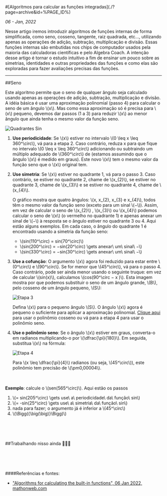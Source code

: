 <div markdown="1" class="capa" style="background-image: url(%PUBLIC_URL%/assets/images/001.jpg);">
#[Algoritmos para calcular as funções integradas](./?page=archive&id=%PAGE_ID%)
</div>

*06 - Jan, 2022*

Nesse artigo iremos introduzir algoritmos de funções internas de forma simplificada, como seno, cosseno, tangente, raiz quadrada, etc…, utilizando apenas as operações de adição, subtração, multiplicação e divisão. Essas funções internas são embutidas nos chips de computador usados pela maioria das calculadoras científicas e pelo Algebra Coach. A intenção desse artigo é tornar o estudo intuitivo a fim de ensinar um pouco sobre as simetrias, identidades e outras propriedades das funções e como elas são exploradas para fazer avaliações precisas das funções.

---

##Seno

Este algoritmo permite que o seno de qualquer ângulo seja calculado usando apenas as operações de adição, subtração, multiplicação e divisão. A idéia básica é usar uma aproximação polinomial (passo 4) para calcular o seno de um ângulo \\(x\\). Mas como essa aproximação só é precisa para \\(x\\) pequeno, devemos dar passos (1 a 3) para reduzir \\(x\\) ao menor ângulo que ainda tenha o mesmo valor da função seno.

![Quadrantes Sin](%PUBLIC_URL%/assets/images/002.gif)

1. **Use periodicidade**: Se \\(x\\) estiver no intervalo \\(0 \leq x \leq 360^\circ\\), vá para a etapa 2. Caso contrário, reduza x para que fique no intervalo \\(0 \leq x \leq 360^\circ\\) adicionando ou subtraindo um múltiplo adequado de \\(360^\circ\\) de (estamos assumindo que o ângulo \\(x\\) é medido em graus). Este novo \\(x\\) tem o mesmo valor da função seno que o \\(x\\) original tem.

2. **Use simetria**: Se \\(x\\) estiver no quadrante 1, vá para o passo 3. Caso contrário, se estiver no quadrante 2, chame de \\(x\_{2}\\), se estiver no quadrante 3, chame de \\(x\_{3}\\) e se estiver no quadrante 4, chame de \\(x\_{4}\\).

    O gráfico mostra que quatro ângulos: \\(x, x\_{2}, x\_{3} e x\_{4}\\), todos têm o mesmo valor da função seno (exceto para um sinal \\(−\\)). Assim, em vez de calcular o seno de \\(x\_{2}\\) , \\(x\_{3}\\) ou \\(x\_{4}\\) podemos calcular o seno de \\(x\\) (o vermelho no quadrante 1) e apenas anexar um sinal de \\(−\\) à resposta se o ângulo estiver no quadrante 3 ou 4. Aqui estão alguns exemplos. Em cada caso, o ângulo do quadrante 1 é encontrado usando a simetria da função seno:

    * \\(sin(110^\circ) = sin(70^\circ)\\)
    * \\(sin(200^\circ) = −sin(20^\circ) \gets anexar\ um\ sinal\ −\\)
    * \\(sin(330^\circ) = −sin(30^\circ) \gets anexar\ um\ sinal\ −\\)

3. **Use a cofunção**: O argumento \\(x\\) agora foi reduzido para estar entre \\(0^\circ\\) e \\(90^\circ\\). Se for menor que \\(45^\circ\\), vá para o passo 4. Caso contrário, pode ser ainda menor usando o seguinte truque: em vez de calcular \\(sin(x)\\), calculamos \\(cos(90^\circ −  x )\\). Esta imagem mostra por que podemos substituir o seno de um ângulo grande, \\(B\\), pelo cosseno de um ângulo pequeno, \\(S\\):

    ![Etapa 3](%PUBLIC_URL%/assets/images/003.png)

    Defina \\(x\\) para o pequeno ângulo \\(S\\). O ângulo \\(x\\) agora é pequeno o suficiente para aplicar a aproximação polinomial. [Clique aqui](#cosseno) para usar o polinômio cosseno ou vá para a etapa 4 para usar o polinômio seno.

4. **Use o polinômio seno**: Se o ângulo \\(x\\) estiver em graus, converta-o em radianos multiplicando-o por \\(\dfrac{\pi}{180}\\). Em seguida, substitua \\(x\\) na fórmula:

    ![Etapa 4](%PUBLIC_URL%/assets/images/004.gif)

    Para \\(x \leq \dfrac{\pi}{4}\\) radianos (ou seja, \\(45^\circ\\)), este polinômio tem precisão de \\(\pm0,00004\\).

<br/><br/>
**Exemplo**: calcule o \\(sen(565^\circ)\\). Aqui estão os passos

1. \\(= sin(205^\circ) \gets use\ a\ periodicidade\ da\ função\ sin\\)
2. \\(= -sin(25^\circ) \gets use\ a\ simetria\ da\ função\ sin\\)
3. nada para fazer; o argumento já é inferior a \\(45^\circ\\)
4. \\(\Bigg({\big(\big)}\Bigg)\\)

<br/>
<br/>
<br/>

##Trabalhando nisso ainda 👨🏽‍💻

<br/>
<br/>
<br/>

####Referências e fontes:

* ["Algorithms for calculating the built-in functions", 06 Jan 2022, mathonweb.com](https://mathonweb.com/help_ebook/html/algorithms.htm)